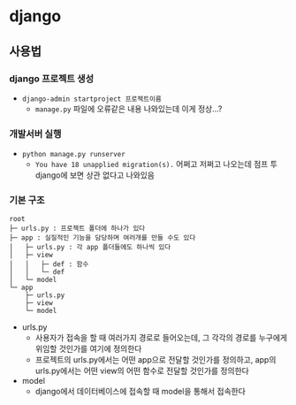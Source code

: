 # django
## 사용법
### django 프로젝트 생성
  - `django-admin startproject 프로젝트이름`
    - `manage.py` 파일에 오류같은 내용 나와있는데 이게 정상...?

### 개발서버 실행
  - `python manage.py runserver`
    - `You have 18 unapplied migration(s).` 어쩌고 저쩌고 나오는데 점프 투 django에 보면 상관 없다고 나와있음


### 기본 구조
```
root
├─ urls.py : 프로젝트 폴더에 하나가 있다
├─ app : 실질적인 기능을 담당하며 여러개를 만들 수도 있다
│   ├─ urls.py : 각 app 폴더들에도 하나씩 있다
│   ├─ view
│   │   ├─ def : 함수
│   │   └─ def
│   └─ model
└─ app
    ├─ urls.py
    ├─ view
    └─ model
```
- urls.py
  - 사용자가 접속을 할 때 여러가지 경로로 들어오는데, 그 각각의 경로를 누구에게 위임할 것인가를 여기에 정의한다
  - 프로젝트의 urls.py에서는 어떤 app으로 전달할 것인가를 정의하고, app의 urls.py에서는 어떤 view의 어떤 함수로 전달할 것인가를 정의한다
- model
  - django에서 데이터베이스에 접속할 때 model을 통해서 접속한다